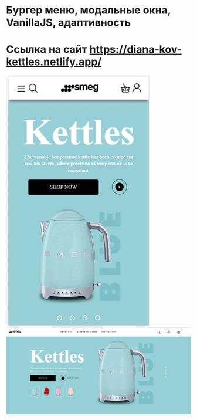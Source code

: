 # Бургер меню, модальные окна, VanillaJS, адаптивность
# Ссылка на сайт https://diana-kov-kettles.netlify.app/
<img src='https://github.com/DianaKov/Page-layouts/blob/main/New/img/20230129-194140.gif'>
<img src='https://github.com/DianaKov/Page-layouts/blob/main/New/img/20230129-193926.gif'>
